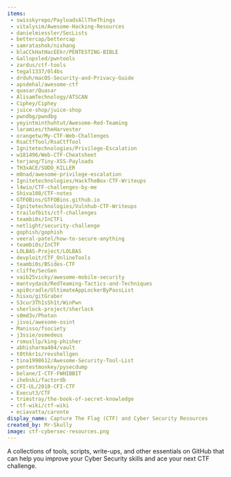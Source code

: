 ```yaml
---
items:
 - swisskyrepo/PayloadsAllTheThings
 - vitalysim/Awesome-Hacking-Resources
 - danielmiessler/SecLists
 - bettercap/bettercap
 - samratashok/nishang
 - blaCCkHatHacEEkr/PENTESTING-BIBLE
 - Gallopsled/pwntools
 - zardus/ctf-tools
 - tegal1337/0l4bs
 - drduh/macOS-Security-and-Privacy-Guide
 - apsdehal/awesome-ctf
 - quasar/Quasar
 - AlisamTechnology/ATSCAN
 - Ciphey/Ciphey
 - juice-shop/juice-shop
 - pwndbg/pwndbg
 - yeyintminthuhtut/Awesome-Red-Teaming
 - laramies/theHarvester
 - orangetw/My-CTF-Web-Challenges
 - RsaCtfTool/RsaCtfTool
 - Ignitetechnologies/Privilege-Escalation
 - w181496/Web-CTF-Cheatsheet
 - terjanq/Tiny-XSS-Payloads
 - TH3xACE/SUDO_KILLER
 - m0nad/awesome-privilege-escalation
 - Ignitetechnologies/HackTheBox-CTF-Writeups
 - l4wio/CTF-challenges-by-me
 - Shiva108/CTF-notes
 - GTFOBins/GTFOBins.github.io
 - Ignitetechnologies/Vulnhub-CTF-Writeups
 - trailofbits/ctf-challenges
 - teambi0s/InCTFi
 - netlight/security-challenge
 - gophish/gophish
 - veeral-patel/how-to-secure-anything
 - teambi0s/InCTF
 - LOLBAS-Project/LOLBAS
 - devploit/CTF_OnlineTools
 - teambi0s/BSides-CTF
 - cliffe/SecGen
 - vaib25vicky/awesome-mobile-security
 - mantvydasb/RedTeaming-Tactics-and-Techniques
 - api0cradle/UltimateAppLockerByPassList
 - hisxo/gitGraber
 - S3cur3Th1sSh1t/WinPwn
 - sherlock-project/sherlock
 - s0md3v/Photon
 - jivoi/awesome-osint
 - Manisso/fsociety
 - j3ssie/osmedeus
 - rsmusllp/king-phisher
 - abhisharma404/vault
 - t0thkr1s/revshellgen
 - tina1998612/Awesome-Security-Tool-List
 - pentestmonkey/pysecdump
 - belane/I-CTF-FWHIBBIT
 - ihebski/factordb
 - CFI-UL/2018-CFI-CTF
 - Execut3/CTF
 - trimstray/the-book-of-secret-knowledge
 - ctf-wiki/ctf-wiki
 - eciavatta/caronte
display_name: Capture The Flag (CTF) and Cyber Security Resources
created_by: Mr-Skully
image: ctf-cybersec-resources.png
---
```

A collections of tools, scripts, write-ups, and other essentials on GitHub that can help you improve your Cyber Security skills and ace your next CTF challenge.

